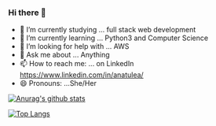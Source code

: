 ### Hi there 👋

- 🔭 I’m currently studying ... full stack web development
- 🌱 I’m currently learning ... Python3 and Computer Science
- 🤔 I’m looking for help with ... AWS
- 💬 Ask me about ... Anything
- 📫 How to reach me: ... on LinkedIn https://www.linkedin.com/in/anatulea/
- 😄 Pronouns: ...She/Her


[![Anurag's github stats](https://github-readme-stats.vercel.app/api?username=anatulea&theme=dark&show_icons=true)](https://github.com/anuraghazra/github-readme-stats)

[![Top Langs](https://github-readme-stats.vercel.app/api/top-langs/?username=anatulea&layout=compact)](https://github.com/anuraghazra/github-readme-stats)


